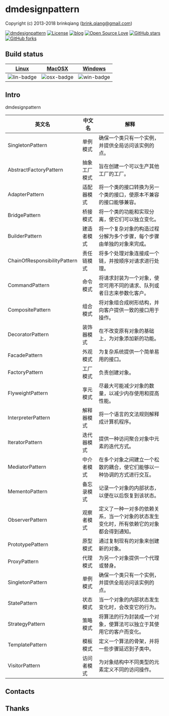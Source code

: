 # dmdesignpattern

Copyright (c) 2013-2018 brinkqiang (brink.qiang@gmail.com)

[![dmdesignpattern](https://img.shields.io/badge/brinkqiang-dmdesignpattern-blue.svg?style=flat-square)](https://github.com/brinkqiang/dmdesignpattern)
[![License](https://img.shields.io/badge/license-MIT-brightgreen.svg)](https://github.com/brinkqiang/dmdesignpattern/blob/master/LICENSE)
[![blog](https://img.shields.io/badge/Author-Blog-7AD6FD.svg)](https://brinkqiang.github.io/)
[![Open Source Love](https://badges.frapsoft.com/os/v3/open-source.png)](https://github.com/brinkqiang)
[![GitHub stars](https://img.shields.io/github/stars/brinkqiang/dmdesignpattern.svg?label=Stars)](https://github.com/brinkqiang/dmdesignpattern) 
[![GitHub forks](https://img.shields.io/github/forks/brinkqiang/dmdesignpattern.svg?label=Fork)](https://github.com/brinkqiang/dmdesignpattern)

## Build status
| [Linux][lin-link] | [MacOSX][osx-link] | [Windows][win-link] |
| :---------------: | :----------------: | :-----------------: |
| ![lin-badge]      | ![osx-badge]       | ![win-badge]        |

[lin-badge]: https://travis-ci.org/brinkqiang/dmdesignpattern.svg?branch=master "Travis build status"
[lin-link]:  https://travis-ci.org/brinkqiang/dmdesignpattern "Travis build status"
[osx-badge]: https://travis-ci.org/brinkqiang/dmdesignpattern.svg?branch=master "Travis build status"
[osx-link]:  https://travis-ci.org/brinkqiang/dmdesignpattern "Travis build status"
[win-badge]: https://ci.appveyor.com/api/projects/status/github/brinkqiang/dmdesignpattern?branch=master&svg=true "AppVeyor build status"
[win-link]:  https://ci.appveyor.com/project/brinkqiang/dmdesignpattern "AppVeyor build status"

## Intro
dmdesignpattern

英文名	| 中文名 | 解释|
-|-|-|
SingletonPattern | 单例模式 | 确保一个类只有一个实例，并提供全局访问该实例的点。
AbstractFactoryPattern | 抽象工厂模式 | 旨在创建一个可以生产其他工厂的工厂。
AdapterPattern | 适配器模式 | 将一个类的接口转换为另一个类的接口，使原本不兼容的接口能够兼容。
BridgePattern | 桥接模式 | 将一个类的功能和实现分离，使它们可以独立变化。
BuilderPattern | 建造者模式 | 将一个复杂对象的构造过程分解为多个步骤，每个步骤由单独的对象来完成。
ChainOfResponsibilityPattern | 责任链模式 | 将多个处理对象连接成一个链，并按顺序对请求进行处理。
CommandPattern | 命令模式 | 将请求封装为一个对象，使您可用不同的请求、队列或者日志来参数化客户。
CompositePattern | 组合模式 | 将对象组合成树形结构，并向客户提供一致的接口用于操作。
DecoratorPattern | 装饰器模式 | 在不改变原有对象的基础上，为对象添加新的功能。
FacadePattern | 外观模式 | 为复杂系统提供一个简单易用的接口。
FactoryPattern | 工厂模式 | 负责创建对象。
FlyweightPattern | 享元模式 | 尽最大可能减少对象的数量，以减少内存使用和提高性能。
InterpreterPattern | 解释器模式 | 将一个语言的文法规则解释成计算机程序。
IteratorPattern | 迭代器模式 | 提供一种访问聚合对象中元素的迭代方式。
MediatorPattern | 中介者模式 | 在多个对象之间建立一个松散的耦合，使它们能够以一种协调的方式进行交互。
MementoPattern | 备忘录模式 | 记录一个对象的内部状态，以便在以后恢复到该状态。
ObserverPattern | 观察者模式 | 定义了一种一对多的依赖关系，当一个对象的状态发生变化时，所有依赖它的对象都会得到通知。
PrototypePattern | 原型模式 | 通过复制现有的对象来创建新的对象。
ProxyPattern | 代理模式 | 为另一个对象提供一个代理或替身。
SingletonPattern | 单例模式 | 确保一个类只有一个实例，并提供全局访问该实例的点。
StatePattern | 状态模式 | 当一个对象的内部状态发生变化时，会改变它的行为。
StrategyPattern | 策略模式 | 将算法的行为封装成一个对象，使算法可以独立于其使用它的客户而变化。
TemplatePattern | 模板模式 | 定义一个算法的骨架，并将一些步骤延迟到子类中。
VisitorPattern | 访问者模式 | 为对象结构中不同类型的元素定义不同的访问操作。

## Contacts


## Thanks
